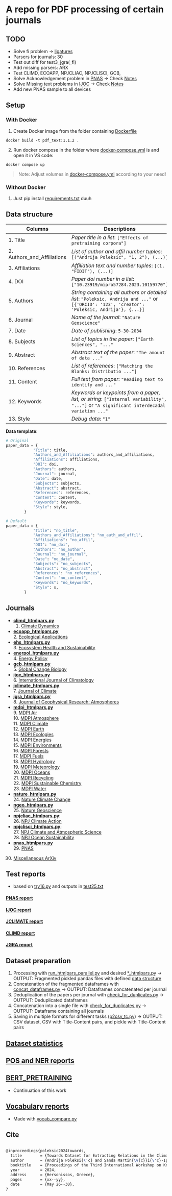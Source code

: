 # A repo for PDF processing of certain journals

## TODO
- Solve fi problem -> [ligatures](PDF_TXT/ligatures_list.txt)
- Parsers for journals: 30
- Test out diff for test3_jgra(_fi)
- Add missing parsers: ARX
- Test CLIMD, ECOAPP, NPJCLIAC, NPJCLISCI, GCB, 
- Solve Acknowledgement problem in [PNAS](/PDF_TXT/pnas_htmlpars.py) -> Check [Notes](/PDF_TXT/REPORTS/PNAS_test.md)
- Solve Missing text problems in [IJOC](/PDF_TXT/ijoc_htmlpars.py) -> Check [Notes](/PDF_TXT/REPORTS/IJOC_test.md)
- Add new PNAS sample to all devices 

## Setup 

### With Docker 
1. Create Docker image from the folder containing [Dockerfile](./Dockerfile)
``` shell
docker build -t pdf_text:1.1.2 . 
```

2. Run docker compose in the folder where [docker-compose.yml](./docker-compose.yml) is and open it in VS code:
``` shell
docker compose up
```
> Note: Adjust volumes in [docker-compose.yml](./docker-compose.yml) according to your need!

### Without Docker
1. Just pip install [requirements.txt](./requirements.txt) duuh


## Data structure

| Columns | Descriptions |
| ------- | ------------ |
|1. Title|*Paper title in a list*: `["Effects of pretraining corpora"]`|
|2. Authors_and_Affiliations|*List of author and affil number tuples*: `[("Andrija Poleksic", "1, 2"), (...)]`|
|3. Affiliations|*Affiliation text and number tuples*: `[(1, "FIDIT"), (...)]`|
|4. DOI|*Paper doi number in a list*: `["10.23919/mipro57284.2023.10159770"]`|
|5. Authors|*String containing all authors or detailed list*: `"Poleksic, Andrija and ..."` or `[{'ORCID': '123', 'creator': 'Poleksic, Andrija'}, {...}]`|
|6. Journal|*Name of the journal*: `"Nature Geoscience"`|
|7. Date|*Date of publishing*: `5-30-2034`|
|8. Subjects|*List of topics in the paper*: `["Earth Sciences", "..."`|
|9. Abstract|*Abstract text of the paper*: `"The amount of data ..."`|
|10. References|*List of references*: `["Matching the Blanks: Distributio ..."]`|
|11. Content|*Full text from paper*: `"Reading text to identify and ..."`|
|12. Keywords|*Keywords or keypoints from a paper, list, or string*: `["Internal variability", "..."]` or `"A significant interdecadal variation ..."`|
|13. Style|*Debug data*: `"1"`|


**Data template**:
``` python
# Original
paper_data = {
            "Title": title,
            "Authors_and_Affiliations": authors_and_affiliations,
            "Affiliations": affiliations,
            "DOI": doi,
            "Authors": authors,
            "Journal": journal,
            "Date": date,
            "Subjects": subjects,
            "Abstract": abstract,
            "References": references,
            "Content": content,
            "Keywords": keywords,
            "Style": style,
        }

# Default
paper_data = {
            "Title": "no_title",
            "Authors_and_Affiliations": "no_auth_and_affil",
            "Affiliations": "no_affil",
            "DOI": "no_doi",
            "Authors": "no_author",
            "Journal": "no_journal",
            "Date": "no_date",
            "Subjects": "no_subjects",
            "Abstract": "no_abstract",
            "References": "no_references",
            "Content": "no_content",
            "Keywords": "no_keywords",
            "Style": s,
        }
```




## Journals

- [**climd_htmlpars.py**](PDF_TXT/climd_htmlpars.py)    
    1. [Climate Dynamics](https://link.springer.com/journal/382)    
- [**ecoapp_htmlpars.py**](PDF_TXT/ecoapp_htmlpars.py)    
    2. [Ecological Applications](https://esajournals.onlinelibrary.wiley.com/journal/19395582) 
- [**ehs_htmlpars.py**](PDF_TXT/ehs_htmlpars.py)    
    3. [Ecosystem Health and Sustainability](https://spj.science.org/journal/ehs)
- [**enerpol_htmlpars.py**](PDF_TXT/enerpol_htmlpars.py)    
    4. [Energy Policy](https://www.sciencedirect.com/journal/energy-policy)
- [**gcb_htmlpars.py**](PDF_TXT/gcb_htmlpars.py)    
    5. [Global Change Biology](https://onlinelibrary.wiley.com/journal/13652486)
- [**ijoc_htmlpars.py**](PDF_TXT/ijoc_htmlpars.py)    
    6. [International Journal of Climatology](https://rmets.onlinelibrary.wiley.com/journal/10970088)
- [**jclimate_htmlpars.py**](PDF_TXT/jclimate_htmlpars.py)  
    7. [Journal of Climate](https://www.ametsoc.org/index.cfm/ams/publications/journals/journal-of-climate/)
- [**jgra_htmlpars.py**](PDF_TXT/jgra_htmlpars.py)  
    8. [Journal of Geophysical Research: Atmospheres](https://agupubs.onlinelibrary.wiley.com/journal/21698996?journalRedirectCheck=true)
- [**mdpi_htmlpars.py**](PDF_TXT/mdpi_htmlpars.py)  
    9. [MDPI Air](https://www.mdpi.com/journal/air)     
    10. [MDPI Atmosphere](https://www.mdpi.com/journal/atmosphere)  
    11. [MDPI Climate](https://www.mdpi.com/journal/climate)    
    12. [MDPI Earth](https://www.mdpi.com/journal/earth)    
    13. [MDPI Ecologies](https://www.mdpi.com/journal/ecologies)    
    14. [MDPI Energies](https://www.mdpi.com/journal/energies)  
    15. [MDPI Environments](https://www.mdpi.com/journal/environments)  
    16. [MDPI Forests](https://www.mdpi.com/journal/forests)    
    17. [MDPI Fuels](https://www.mdpi.com/journal/fuels)    
    18. [MDPI Hydrology](https://www.mdpi.com/journal/hydrology)    
    19. [MDPI Meteorology](https://www.mdpi.com/journal/meteorology)    
    20. [MDPI Oceans](https://www.mdpi.com/journal/oceans)  
    21. [MDPI Recycling](https://www.mdpi.com/journal/recycling)    
    22. [MDPI Sustainable Chemistry](https://www.mdpi.com/journal/suschem)  
    23. [MDPI Water](https://www.mdpi.com/journal/water)    
- [**nature_htmlpars.py**](PDF_TXT/nature_htmlpars.py)  
    24. [Nature Climate Change](https://www.nature.com/nclimate/)
- [**ngeo_htmlpars.py**](PDF_TXT/ngeo_htmlpars.py)  
    25. [Nature Geoscience](https://www.nature.com/ngeo/)
- [**npjcliac_htmlpars.py**](PDF_TXT/npjcliac_htmlpars.py):     
    26. [NPJ Climate Action](https://www.nature.com/npjclimataction/)
- [**npjclisci_htmlpars.py**](PDF_TXT/npjclisci_htmlpars.py):   
    27. [NPJ Climate and Atmospheric Science](https://www.nature.com/npjclimatsci/)     
    28. [NPJ Ocean Sustainability](https://www.nature.com/npjoceansustain/)
- [**pnas_htmlpars.py**](PDF_TXT/pnas_htmlpars.py)    
    29. [PNAS](https://www.pnas.org/)   
30. [Miscellaneous ArXiv](https://arxiv.org/)

## Test reports
- based on [try16.py](/PDF_TXT/try16.py) and outputs in [test25.txt](/PDF_TXT/test25.txt)

#### [PNAS report](/PDF_TXT/REPORTS/PNAS_test.md)
#### [IJOC report](/PDF_TXT/REPORTS/IJOC_test.md)
#### [JCLIMATE report](/PDF_TXT/REPORTS/JCLIMATE_test.md)
#### [CLIMD report](/PDF_TXT/REPORTS/CLIMD_test.md)
#### [JGRA report](/PDF_TXT/REPORTS/JGRA_test.md)

## Dataset preparation 
1. Processing with [run_htmlpars_parallel.py](/PDF_TXT/run_htmlpars_parallel.py) and desired [*_htmlpars.py](#Journals) -> OUTPUT: Fragmented pickled pandas files with defined [data structure](#Data_structure)
2. Concatenation of the fragmented dataframes with [concat_dataframes.py](/PDF_TXT/concat_dataframes.py) -> OUTPUT: Dataframes concatenated per journal
3. Deduplication of the papers per journal with [check_for_duplicates.py](/PDF_TXT/check_for_duplicates.py) -> OUTPUT: Deduplicated dataframes
4. Concatenation into a single file with [check_for_duplicates.py](/PDF_TXT/check_for_duplicates.py) -> OUTPUT: Dataframe containing all journals
5. Saving in multiple formats for different tasks ([p2csv_tc.py](/PDF_TXT/p2csv_tc.py)) -> OUTPUT: CSV dataset, CSV with Title-Content pairs, and pickle with Title-Content pairs

## [Dataset statistics](/PDF_TXT/REPORTS/data_stats.md)

## [POS and NER reports](/PDF_TXT/REPORTS/10ksample_report.md)

## [BERT_PRETRAINING](https://github.com/P0L3/bert_pretraining.git)
- Continuation of this work

## [Vocabulary reports](/PDF_TXT/REPORTS/IMAGES/VENN/)
- Made with [vocab_compare.py](/PDF_TXT/vocab_compare.py)

## Cite
``` latex

@inproceedings{poleksic2024towards,
  title        = {Towards Dataset for Extracting Relations in the Climate-Change Domain},
  author       = {Andrija Poleksi{\'c} and Sanda Martin{\v{c}}i{\'c}-Ip{\v{s}}i{\'c}},
  booktitle    = {Proceedings of the Third International Workshop on Knowledge Graph Generation from Text, co-located with Extended Semantic Web Conference (ESWC)},
  year         = 2024,
  address      = {Hersonissos, Greece},
  pages        = {xx--yy},
  date         = {May 26--30},
}

```
